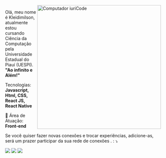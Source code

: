 <img src="https://raw.githubusercontent.com/MicaelliMedeiros/micaellimedeiros/master/image/computer-illustration.png" min-width="400px" max-width="400px" width="400px" align="right" alt="Computador iuriCode">

<p align="left"> 
  Olá, meu nome é Kleidimilson, atualmente estou cursando Ciência da Computação pela Universidade Estadual do Piauí (UESPI).</br><strong>"Ao infinito e Além!"</strong><br>
  
</p>

<p align="left">
  Tecnologias: <strong>Javascript, Html, CSS, React JS, React Native</strong>
</p>

<p align="left">
  💼 Área de Atuação: <strong>Front-end</strong>
</p>

<p align="left">
  Se você quiser fazer novas conexões e trocar experiências, adicione-as, será um prazer participar da sua rede de conexões . : ⤵️
</p>

<p align="left">
  <a href="#" alt="Gmail">
  <img src="https://img.shields.io/badge/-Gmail-FF0000?style=flat-square&labelColor=FF0000&logo=gmail&logoColor=white&link=kleidimilson@gmail.com" /></a>

  <a href="#" alt="Linkedin">
  <img src="https://img.shields.io/badge/-Linkedin-0e76a8?style=flat-square&logo=Linkedin&logoColor=white&link=https://www.linkedin.com/in/kleidimilson/" /></a>

  <a href="#" alt="Instagram">
  <img src="https://img.shields.io/badge/-Instagram-DF0174?style=flat-square&labelColor=DF0174&logo=instagram&logoColor=white&link=https://www.instagram.com/kleidimilson/"/></a>
</p>  
